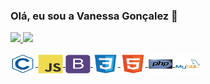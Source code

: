 ### Olá, eu sou a Vanessa Gonçalez 👋

 <div>
  <a href="https://github.com/vangoncalez">
  <img height="180em" src="https://github-readme-stats.vercel.app/api?username=vangoncalez&show_icons=true&theme=onedark&include_all_commits=true&count_private=true"/>
  <img height="180em" src="https://github-readme-stats.vercel.app/api/top-langs/?username=vangoncalez&layout=compact&langs_count=7&theme=onedark"/>
</div>
<div style="display: inline_block"><br>
   <img align="center" alt="Van-C" height="30" width="40" src="https://github.com/devicons/devicon/blob/master/icons/c/c-line.svg">
  <img align="center" alt="Van-Js" height="30" width="40" src="https://github.com/devicons/devicon/blob/master/icons/javascript/javascript-original.svg">
  <img align="center" alt="Van-Bs" height="30" width="40" src="https://github.com/devicons/devicon/blob/master/icons/bootstrap/bootstrap-plain.svg">
  <img align="center" alt="Van-CSS" height="30" width="40" src="https://raw.githubusercontent.com/devicons/devicon/master/icons/css3/css3-original.svg">
  <img align="center" alt="Van-HTML" height="30" width="40" src="https://raw.githubusercontent.com/devicons/devicon/master/icons/html5/html5-original.svg">
  <img align="center" alt="Van-PHP" height="30" width="40" src="https://github.com/devicons/devicon/blob/master/icons/php/php-original.svg"> 
  <img align="center" alt="Van-Mysql" height="30" width="40" src="https://github.com/devicons/devicon/blob/master/icons/mysql/mysql-original-wordmark.svg">
</div>
  
  ##
